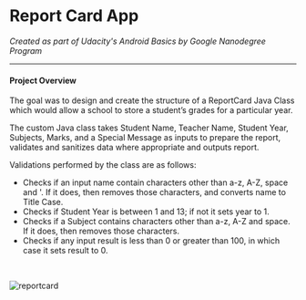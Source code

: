 # Report Card App
*Created as part of Udacity's Android Basics by Google Nanodegree Program*
______________________

#### Project Overview
The goal was to design and create the structure of a ReportCard Java Class which would allow a school to store a student’s grades for a particular year. 

The custom Java class takes Student Name, Teacher Name, Student Year, Subjects, Marks, and a Special Message as inputs to prepare the report, validates and sanitizes data where appropriate and outputs report.

Validations performed by the class are as follows:
<ul>
     <li>Checks if an input name contain characters other than a-z, A-Z, space and '.
             If it does, then removes those characters, and converts name to Title Case.</li>
     <li>Checks if Student Year is between 1 and 13; if not it sets year to 1.</li>
     <li>Checks if a Subject contains characters other than a-z, A-Z and space.
             If it does, then removes those characters.</li>
     <li>Checks if any input result is less than 0 or greater than 100, in which case
             it sets result to 0.</li>
</ul><br />

![reportcard](https://cloud.githubusercontent.com/assets/22053146/26172619/f834ecfe-3b40-11e7-88e3-a53b584ce612.png)
